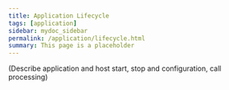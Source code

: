 ```yaml
---
title: Application Lifecycle
tags: [application]
sidebar: mydoc_sidebar
permalink: /application/lifecycle.html
summary: This page is a placeholder  
---
```


(Describe application and host start, stop and configuration, call processing)
